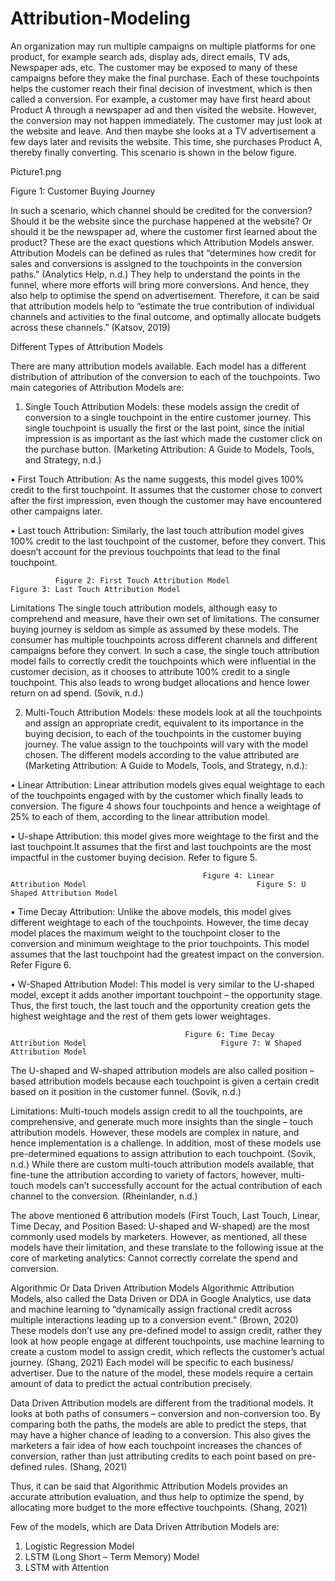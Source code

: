 # Attribution-Modeling
An organization may run multiple campaigns on multiple platforms for one product, for example search ads, display ads, direct emails, TV ads, Newspaper ads, etc. The customer may be exposed to many of these campaigns before they make the final purchase. Each of these touchpoints helps the customer reach their final decision of investment, which is then called a conversion.
For example, a customer may have first heard about Product A through a newspaper ad and then visited the website. However, the conversion may not happen immediately. The customer may just look at the website and leave. And then maybe she looks at a TV advertisement a few days later and revisits the website. This time, she purchases Product A, thereby finally converting. This scenario is shown in the below figure. 

Picture1.png

Figure 1: Customer Buying Journey

In such a scenario, which channel should be credited for the conversion? Should it be the website since the purchase happened at the website? Or should it be the newspaper ad, where the customer first learned about the product? 
These are the exact questions which Attribution Models answer. 
Attribution Models can be defined as rules that “determines how credit for sales and conversions is assigned to the touchpoints in the conversion paths.” (Analytics Help, n.d.) They help to understand the points in the funnel, where more efforts will bring more conversions. And hence, they also help to optimise the spend on advertisement. 
Therefore, it can be said that attribution models help to “estimate the true contribution of individual channels and activities to the final outcome, and optimally allocate budgets across these channels.” (Katsov, 2019) 

Different Types of Attribution Models

There are many attribution models available. Each model has a different distribution of attribution of the conversion to each of the touchpoints. Two main categories of Attribution Models are: 
1.	Single Touch Attribution Models: these models assign the credit of conversion to a single touchpoint in the entire customer journey. This single touchpoint is usually the first or the last point, since the initial impression is as important as the last which made the customer click on the purchase button. (Marketing Attribution: A Guide to Models, Tools, and Strategy, n.d.)

•	First Touch Attribution: As the name suggests, this model gives 100% credit to the first touchpoint. It assumes that the customer chose to convert after the first impression, even though the customer may have encountered other campaigns later. 

•	Last touch Attribution: Similarly, the last touch attribution model gives 100% credit to the last touchpoint of the customer, before they convert. This doesn’t account for the previous touchpoints that lead to the final touchpoint. 










              Figure 2: First Touch Attribution Model	                       Figure 3: Last Touch Attribution Model

Limitations
The single touch attribution models, although easy to comprehend and measure, have their own set of limitations. The consumer buying journey is seldom as simple as assumed by these models. The consumer has multiple touchpoints across different channels and different campaigns before they convert. In such a case, the single touch attribution model fails to correctly credit the touchpoints which were influential in the customer decision, as it chooses to attribute 100% credit to a single touchpoint. This also leads to wrong budget allocations and hence lower return on ad spend. (Sovik, n.d.)



2.	Multi-Touch Attribution Models: these models look at all the touchpoints and assign an appropriate credit, equivalent to its importance in the buying decision, to each of the touchpoints in the customer buying journey. The value assign to the touchpoints will vary with the model chosen. The different models according to the value attributed are (Marketing Attribution: A Guide to Models, Tools, and Strategy, n.d.): 


•	Linear Attribution: Linear attribution models gives equal weightage to each of the touchpoints engaged with by the customer which finally leads to conversion. The figure 4 shows four touchpoints and hence a weightage of 25% to each of them, according to the linear attribution model. 

•	U-shape Attribution: this model gives more weightage to the first and the last touchpoint.It assumes that the first and last touchpoints are the most impactful in the customer buying decision. Refer to figure 5.









             		                   
                                               Figure 4: Linear Attribution Model                                      Figure 5: U Shaped Attribution Model

•	Time Decay Attribution: Unlike the above models, this model gives different weightage to each of the touchpoints. However, the time decay model places the maximum weight to the touchpoint closer to the conversion and minimum weightage to the prior touchpoints. This model assumes that the last touchpoint had the greatest impact on the conversion. Refer Figure 6. 

•	W-Shaped Attribution Model: This model is very similar to the U-shaped model, except it adds another important touchpoint – the opportunity stage. Thus, the first touch, the last touch and the opportunity creation gets the highest weightage and the rest of them gets lower weightages.

                  
                                           Figure 6: Time Decay Attribution Model	                           Figure 7: W Shaped Attribution Model

The U-shaped and W-shaped attribution models are also called position – based attribution models because each touchpoint is given a certain credit based on it position in the customer funnel. (Sovik, n.d.)


Limitations:
Multi-touch models assign credit to all the touchpoints, are comprehensive, and generate much more insights than the single – touch attribution models. However, these models are complex in nature, and hence implementation is a challenge. In addition, most of these models use pre-determined equations to assign attribution to each touchpoint. (Sovik, n.d.) While there are custom multi-touch attribution models available, that fine-tune the attribution according to variety of factors, however, multi-touch models can’t successfully account for the actual contribution of each channel to the conversion.  (Rheinlander, n.d.)


The above mentioned 6 attribution models (First Touch, Last Touch, Linear, Time Decay, and Position Based: U-shaped and W-shaped) are the most commonly used models by marketers. However, as mentioned, all these models have their limitation, and these translate to the following issue at the core of marketing analytics: Cannot correctly correlate the spend and conversion. 



Algorithmic Or Data Driven Attribution Models
Algorithmic Attribution Models, also called the Data Driven or DDA in Google Analytics, use data and machine learning to “dynamically assign fractional credit across multiple interactions leading up to a conversion event.” (Brown, 2020) These models don’t use any pre-defined model to assign credit, rather they look at how people engage at different touchpoints, use machine learning to create a custom model to assign credit, which reflects the customer’s actual journey. (Shang, 2021) Each model will be specific to each business/ advertiser. Due to the nature of the model, these models require a certain amount of data to predict the actual contribution precisely. 

Data Driven Attribution models are different from the traditional models. It looks at both paths of consumers – conversion and non-conversion too. By comparing both the paths, the models are able to predict the steps, that may have a higher chance of leading to a conversion. This also gives the marketers a fair idea of how each touchpoint increases the chances of conversion, rather than just attributing credits to each point based on pre-defined rules. (Shang, 2021)

Thus, it can be said that Algorithmic Attribution Models provides an accurate attribution evaluation, and thus help to optimize the spend, by allocating more budget to the more effective touchpoints. (Shang, 2021)


Few of the models, which are Data Driven Attribution Models are:
1.	Logistic Regression Model
2.	LSTM (Long Short – Term Memory) Model
3.	LSTM with Attention

